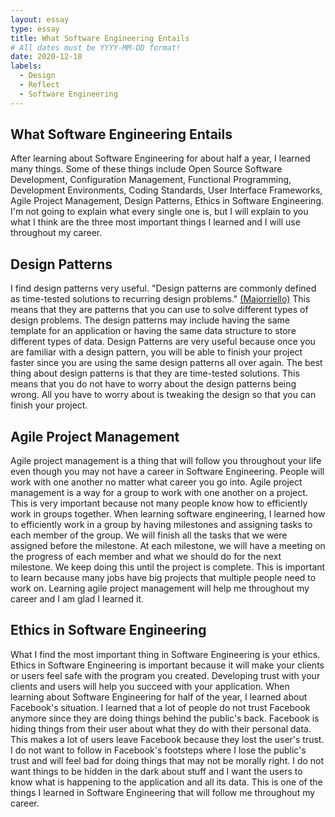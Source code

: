 ```yaml
---
layout: essay
type: essay
title: What Software Engineering Entails
# All dates must be YYYY-MM-DD format!
date: 2020-12-18
labels:
  - Design
  - Reflect
  - Software Engineering
---
```


## What Software Engineering Entails

After learning about Software Engineering for about half a year, I learned many things. Some of these things include Open Source Software Development, Configuration Management, Functional Programming, Development Environments, Coding Standards, User Interface Frameworks, Agile Project Management, Design Patterns, Ethics in Software Engineering. I'm not going to explain what every single one is, but I will explain to you what I think are the three most important things I learned and I will use throughout my career.

## Design Patterns

I find design patterns very useful.  "Design patterns are commonly defined as time-tested solutions to recurring design problems." [(Maiorriello)](https://www.developer.com/design/article.php/1474561/What-Are-Design-Patterns-and-Do-I-Need-Them.htm) This means that they are patterns that you can use to solve different types of design problems. The design patterns may include having the same template for an application or having the same data structure to store different types of data. Design Patterns are very useful because once you are familiar with a design pattern, you will be able to finish your project faster since you are using the same design patterns all over again. The best thing about design patterns is that they are time-tested solutions. This means that you do not have to worry about the design patterns being wrong. All you have to worry about is tweaking the design so that you can finish your project.

## Agile Project Management

Agile project management is a thing that will follow you throughout your life even though you may not have a career in Software Engineering. People will work with one another no matter what career you go into. Agile project management is a way for a group to work with one another on a project. This is very important because not many people know how to efficiently work in groups together. When learning software engineering, I learned how to efficiently work in a group by having milestones and assigning tasks to each member of the group. We will finish all the tasks that we were assigned before the milestone. At each milestone, we will have a meeting on the progress of each member and what we should do for the next milestone. We keep doing this until the project is complete. This is important to learn because many jobs have big projects that multiple people need to work on. Learning agile project management will help me throughout my career and I am glad I learned it.

## Ethics in Software Engineering

What I find the most important thing in Software Engineering is your ethics. Ethics in Software Engineering is important because it will make your clients or users feel safe with the program you created. Developing trust with your clients and users will help you succeed with your application. When learning about Software Engineering for half of the year, I learned about Facebook's situation. I learned that a lot of people do not trust Facebook anymore since they are doing things behind the public's back. Facebook is hiding things from their user about what they do with their personal data. This makes a lot of users leave Facebook because they lost the user's trust. I do not want to follow in Facebook's footsteps where I lose the public's trust and will feel bad for doing things that may not be morally right. I do not want things to be hidden in the dark about stuff and I want the users to know what is happening to the application and all its data. This is one of the things I learned in Software Engineering that will follow me throughout my career.
